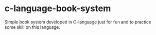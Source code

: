 # c-language-book-system
Simple book system developed in C-language just for fun and to practice some skill on this language.


